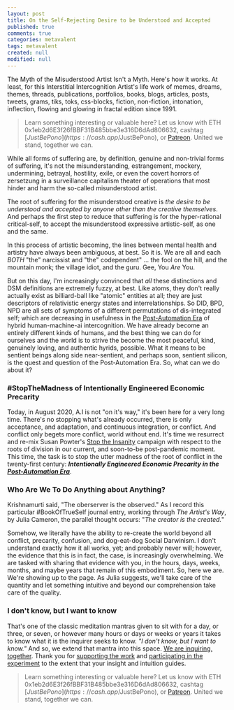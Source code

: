 ```yaml
---
layout: post
title: On the Self-Rejecting Desire to be Understood and Accepted
published: true
comments: true
categories: metavalent
tags: metavalent
created: null
modified: null
---
```


The Myth of the Misuderstood Artist Isn't a Myth. Here's how it works. At least, for this Interstitial Intercognition Artist's life work of memes, dreams, themes, threads, publications, portfolios, books, blogs, articles, posts, tweets, grams, tiks, toks, css-blocks, fiction, non-fiction, intonation, inflection, flowing and glowing in fractal edition since 1991.

> Learn something interesting or valuable here? Let us know with ETH 0x1eb2d6E3f26fBBF31B485bbe3e316D6dAd806632, cashtag [$JustBePono](https://cash.app/$JustBePono), or [Patreon](https://patreon.com/metavalent). United we stand, together we can.

While all forms of suffering are, by definition, genuine and non-trivial forms of suffering, it's not the misunderstanding, estrangement, mockery, undermining, betrayal, hostility, exile, or even the covert horrors of zersetzung in a surveillance capitalism theater of operations that most hinder and harm the so-called misunderstood artist.

The root of suffering for the misunderstood creative is *the desire to be understood and accepted by anyone other than the creative themselves*. And perhaps the first step to reduce that suffering is for the hyper-rational critical-self, to accept the misunderstood expressive artistic-self, as one and the same.

In this process of artistic becoming, the lines between mental health and artistry have always been ambiguous, at best. So it is. We are all and each _*BOTH*_ "the" narcissist and "the" codependent" ... the fool on the hill, and the mountain monk; the village idiot, and the guru. Gee, You *Are* You.

But on this day, I'm increasingly convinced that *all* these distinctions and DSM definitions are extremely fuzzy, at best. Like atoms, they don't really actually exist as billiard-ball like "atomic" entities at all; they are just descriptors of relativistic energy states and interrelationships. So DID, BPD, NPD are all sets of symptoms of a different permutations of dis-integrated self; which are decreasing in usefulness in the [Post-Automation Era](https://PostAutomationEra.com/) of hybrid human-machine-ai intercognition. We have already become an entirely different kinds of humans, and the best thing we can do for ourselves and the world is to strive the become the most peaceful, kind, genuinely loving, and authentic hyrids, possible. What it means to be sentient beings along side near-sentient, and perhaps soon, sentient silicon, is the quest and question of the Post-Automation Era. So, what can we do about it?

### \#StopTheMadness of Intentionally Engineered Economic Precarity

Today, in August 2020, A.I is not "on it's way," it's been here for a very long time. There's no stopping what's already occurred, there is only acceptance, and adaptation, and continuous integration, or conflict. And conflict only begets more conflict, world without end. It's time we resurrect and re-mix Susan Powter's [Stop the Insanity](https://en.wikipedia.org/wiki/Susan_Powter) campaign with respect to the roots of division in our current, and soon-to-be post-pandemic moment. This time, the task is to stop the utter madness of the root of conflict in the twenty-first century: ___Intentionally Engineered Economic Precarity in the [Post-Automation Era](https://PostAutomationEra.com/)___.

### Who Are We To Do Anything about Anything?

Krishnamurti said, "The oberserver is the observed." As I record this particular #BookOfTrueSelf journal entry, working through _The Artist's Way_, by Julia Cameron, the parallel thought occurs: "_The creator is the created._" 

Somehow, we literally have the ability to re-create the world beyond all conflict, precarity, confusion, and dog-eat-dog Social Darwinism. I don't understand exactly how it all works, yet; and probably never will; however, the evidence that this is in fact, the case, is increasingly overwhelming. We are tasked with sharing that evidence with you, in the hours, days, weeks, months, and maybe years that remain of this embodiment. So, here we are. We're showing up to the page. As Julia suggests, we'll take care of the quantity and let something intuitive and beyond our comprehension take care of the quality.

### I don't know, but I want to know

That's one of the classic meditation mantras given to sit with for a day, or three, or seven, or however many hours or days or weeks or years it takes to know what it is the inquirer seeks to know. _"I don't know, but I want to know."_ And so, we extend that mantra into this space. [We are inquiring, together](https://metavalent.com/about). Thank you for [supporting the work](https://patreon.com/metavalent) and [participating in the experiment](https://patreon.com/metavalent) to the extent that your insight and intuition guides.

> Learn something interesting or valuable here? Let us know with ETH 0x1eb2d6E3f26fBBF31B485bbe3e316D6dAd806632, cashtag [$JustBePono](https://cash.app/$JustBePono), or [Patreon](https://patreon.com/metavalent). United we stand, together we can.